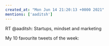 ```yaml
---
created_at: "Mon Jun 14 21:20:13 +0000 2021"
mentions: ['aaditsh']
---
```


RT @aaditsh: Startups, mindset and marketing

My 10 favourite tweets of the week: